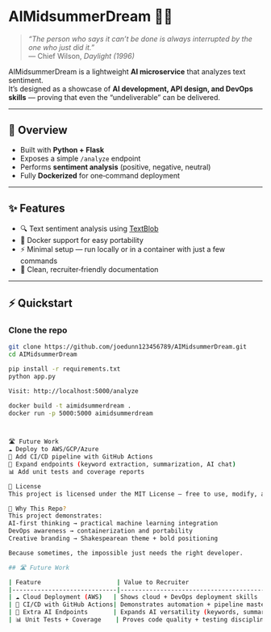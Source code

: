 # AIMidsummerDream 🌙🤖

> *“The person who says it can’t be done is always interrupted by the one who just did it.”*  
> — Chief Wilson, *Daylight (1996)*

AIMidsummerDream is a lightweight **AI microservice** that analyzes text sentiment.  
It’s designed as a showcase of **AI development, API design, and DevOps skills** — proving that even the “undeliverable” can be delivered.

---

## 🚀 Overview
- Built with **Python + Flask**  
- Exposes a simple `/analyze` endpoint  
- Performs **sentiment analysis** (positive, negative, neutral)  
- Fully **Dockerized** for one‑command deployment  

---

## ✨ Features
- 🔍 Text sentiment analysis using [TextBlob](https://textblob.readthedocs.io/en/dev/)  
- 🐳 Docker support for easy portability  
- ⚡ Minimal setup — run locally or in a container with just a few commands  
- 📖 Clean, recruiter‑friendly documentation  

---

## ⚡ Quickstart

### Clone the repo
```bash
git clone https://github.com/joedunn123456789/AIMidsummerDream.git
cd AIMidsummerDream

pip install -r requirements.txt
python app.py

Visit: http://localhost:5000/analyze

docker build -t aimidsummerdream .
docker run -p 5000:5000 aimidsummerdream



🛣️ Future Work
☁️ Deploy to AWS/GCP/Azure
🔄 Add CI/CD pipeline with GitHub Actions
🧠 Expand endpoints (keyword extraction, summarization, AI chat)
📊 Add unit tests and coverage reports

📜 License
This project is licensed under the MIT License — free to use, modify, and share.

🙌 Why This Repo?
This project demonstrates:
AI‑first thinking → practical machine learning integration
DevOps awareness → containerization and portability
Creative branding → Shakespearean theme + bold positioning

Because sometimes, the impossible just needs the right developer.

## 🛣️ Future Work

| Feature                     | Value to Recruiter                          | Status   |
|-----------------------------|---------------------------------------------|----------|
| ☁️ Cloud Deployment (AWS)   | Shows cloud + DevOps deployment skills      | Planned  |
| 🔄 CI/CD with GitHub Actions| Demonstrates automation + pipeline mastery  | Planned  |
| 🧠 Extra AI Endpoints       | Expands AI versatility (keywords, summary)  | Planned  |
| 📊 Unit Tests + Coverage    | Proves code quality + testing discipline    | Planned  |


